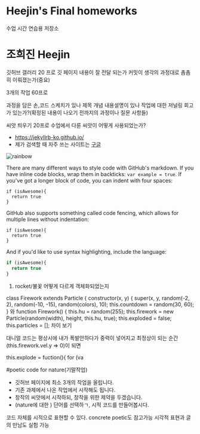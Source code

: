 # Heejin's Final homeworks
수업 시간 연습용 저장소

# 조희진 Heejin

깃허브 갤러리 20 프로
깃 페이지 내용이 잘 전달 되는가
커밋이 생각의 과정대로 촘촘히 이뤄졌는가(중요)


3개의 작업 60프로

과정을 담은 손,코드 스케치가 있나
제목 개념 내용설명이 있나
작업에 대한 저널링 회고가 있는가?(확정된 내용이 나오기 전까지의 과정이나 질문 사항들)

씨앗 틔우기 20프로
수업에서 다룬 씨앗이 어떻게 사용되었는가?

* https://jekyllrb-ko.github.io/
* 제가 검색할 때 자주 쓰는 사이트는 [구글](https://www.google.com)

![rainbow](https://rainbow-unicorn.com/wp-content/uploads/2016/11/rainbow-unicorn-og-image-colors.png)

There are many different ways to style code with GitHub's markdown. If you have inline code blocks, wrap them in backticks: `var example = true`.  If you've got a longer block of code, you can indent with four spaces:

    if (isAwesome){
      return true
    }

GitHub also supports something called code fencing, which allows for multiple lines without indentation:

```
if (isAwesome){
  return true
}
```

And if you'd like to use syntax highlighting, include the language:

```javascript
if (isAwesome){
  return true
}
```


1. rocket/불꽃 어떻게 다르게 객체화되었는지

class Firework extends Particle {
	constructor(x, y) {
		super(x, y, random(-2, 2), random(-10, -15),
			random(colors), 10);
		this.countdown = random(30, 60);
	}
    와
    function Firework() {
  this.hu = random(255);
  this.firework = new Particle(random(width), height, this.hu, true);
  this.exploded = false;
  this.particles = [];
차이 보기



대니얼 코드는
평상시에 내가 폭발안하다가 중력이 넣어지고 최정상이 되는 순간(this.firework.vel.y => 0)이 되면

this.explode = fuction(){
for (va


#poetic code for nature(기말작업)

- 깃허브 페이지에 최소 3개의 작업을 올립니다.
- 기존 과제에서 나온 작업에서 시작해도 됩니다.
- 창작의 씨앗에서 시작하되, 창작을 위한 제약을 두겠습니다.
- (nature에 대한 ) 단어를 선택하ㄱ, 시적 코드를 만들어봅시다.

코드 자체를 시적으로 표현할 수 있다.
concrete poetic도 참고가능
시각적 표현과 글의 만남도 실험 가능
